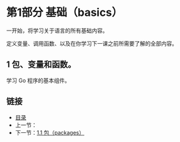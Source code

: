 # 第1部分 基础（basics）

一开始，将学习关于语言的所有基础内容。

定义变量、调用函数、以及在你学习下一课之前所需要了解的全部内容。

## 1 包、变量和函数。

学习 Go 程序的基本组件。

## 链接
* [目录](https://github.com/gnefiy/go-zh/blob/master/tour/directory.md)
* 上一节：
* 下一节：[1.1 包（packages）](https://github.com/gnefiy/go-zh/blob/master/tour/01.01.md)
